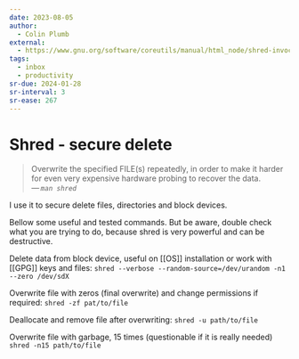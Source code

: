 ```yaml
---
date: 2023-08-05
author:
  - Colin Plumb
external:
  - https://www.gnu.org/software/coreutils/manual/html_node/shred-invocation.html
tags:
  - inbox
  - productivity
sr-due: 2024-01-28
sr-interval: 3
sr-ease: 267
---
```


# Shred - secure delete

> Overwrite the specified FILE(s) repeatedly, in order to make it harder for
> even very expensive hardware probing to recover the data.\
> — <cite>`man shred`</cite>

I use it to secure delete files, directories and block devices.

Bellow some useful and tested commands. But be aware, double check what you are
trying to do, because shred is very powerful and can be destructive.

Delete data from block device, useful on [[OS]] installation or work with
[[GPG]] keys and files: `shred --verbose --random-source=/dev/urandom -n1 --zero /dev/sdX`

Overwrite file with zeros (final overwrite) and change permissions if required:
    `shred -zf pat/to/file`

Deallocate and remove file after overwriting:
    `shred -u path/to/file`

Overwrite file with garbage, 15 times (questionable if it is really needed)
    `shred -n15 path/to/file`

